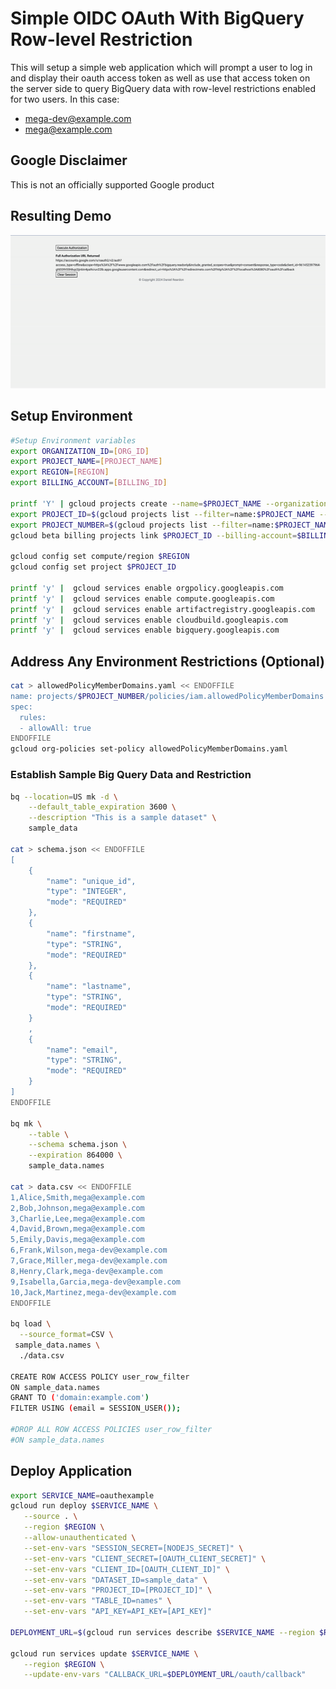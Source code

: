 # Simple OIDC OAuth With BigQuery Row-level Restriction
This will setup a simple web application which will prompt a user to log in and display their oauth access token as well as use that access token on the server side to query BigQuery data with row-level restrictions enabled for two users. In this case:
- mega-dev@example.com
- mega@example.com

## Google Disclaimer
This is not an officially supported Google product

## Resulting Demo
![Demo of OAuth calling BigQuery with User Credentials](./images/demo.gif)

## Setup Environment
```BASH
#Setup Environment variables
export ORGANIZATION_ID=[ORG_ID]
export PROJECT_NAME=[PROJECT_NAME]
export REGION=[REGION]
export BILLING_ACCOUNT=[BILLING_ID]

printf 'Y' | gcloud projects create --name=$PROJECT_NAME --organization=$ORGANIZATION_ID
export PROJECT_ID=$(gcloud projects list --filter=name:$PROJECT_NAME --format 'value(PROJECT_ID)')
export PROJECT_NUMBER=$(gcloud projects list --filter=name:$PROJECT_NAME --format 'value(PROJECT_NUMBER)')
gcloud beta billing projects link $PROJECT_ID --billing-account=$BILLING_ACCOUNT

gcloud config set compute/region $REGION
gcloud config set project $PROJECT_ID

printf 'y' |  gcloud services enable orgpolicy.googleapis.com
printf 'y' |  gcloud services enable compute.googleapis.com 
printf 'y' |  gcloud services enable artifactregistry.googleapis.com
printf 'y' |  gcloud services enable cloudbuild.googleapis.com
printf 'y' |  gcloud services enable bigquery.googleapis.com
```

## Address Any Environment Restrictions (Optional)
```BASH
cat > allowedPolicyMemberDomains.yaml << ENDOFFILE
name: projects/$PROJECT_NUMBER/policies/iam.allowedPolicyMemberDomains
spec:
  rules:
  - allowAll: true
ENDOFFILE
gcloud org-policies set-policy allowedPolicyMemberDomains.yaml
```

### Establish Sample Big Query Data and Restriction
```BASH
bq --location=US mk -d \
    --default_table_expiration 3600 \
    --description "This is a sample dataset" \
    sample_data

cat > schema.json << ENDOFFILE
[
    {
        "name": "unique_id",
        "type": "INTEGER",
        "mode": "REQUIRED"
    },
    {
        "name": "firstname",
        "type": "STRING",
        "mode": "REQUIRED" 
    },
    {
        "name": "lastname",
        "type": "STRING",
        "mode": "REQUIRED"
    }
    ,
    {
        "name": "email",
        "type": "STRING",
        "mode": "REQUIRED"
    } 
]
ENDOFFILE

bq mk \
    --table \
    --schema schema.json \
    --expiration 864000 \
    sample_data.names 

cat > data.csv << ENDOFFILE
1,Alice,Smith,mega@example.com
2,Bob,Johnson,mega@example.com
3,Charlie,Lee,mega@example.com
4,David,Brown,mega@example.com
5,Emily,Davis,mega@example.com
6,Frank,Wilson,mega-dev@example.com
7,Grace,Miller,mega-dev@example.com
8,Henry,Clark,mega-dev@example.com
9,Isabella,Garcia,mega-dev@example.com
10,Jack,Martinez,mega-dev@example.com
ENDOFFILE

bq load \
  --source_format=CSV \
 sample_data.names \
  ./data.csv

CREATE ROW ACCESS POLICY user_row_filter
ON sample_data.names
GRANT TO ('domain:example.com')
FILTER USING (email = SESSION_USER());

#DROP ALL ROW ACCESS POLICIES user_row_filter
#ON sample_data.names
```

## Deploy Application
```BASH
export SERVICE_NAME=oauthexample
gcloud run deploy $SERVICE_NAME \
   --source . \
   --region $REGION \
   --allow-unauthenticated \
   --set-env-vars "SESSION_SECRET=[NODEJS_SECRET]" \
   --set-env-vars "CLIENT_SECRET=[OAUTH_CLIENT_SECRET]" \
   --set-env-vars "CLIENT_ID=[OAUTH_CLIENT_ID]" \
   --set-env-vars "DATASET_ID=sample_data" \
   --set-env-vars "PROJECT_ID=[PROJECT_ID]" \
   --set-env-vars "TABLE_ID=names" \
   --set-env-vars "API_KEY=API_KEY=[API_KEY]"

DEPLOYMENT_URL=$(gcloud run services describe $SERVICE_NAME --region $REGION --format 'value(status.url)')

gcloud run services update $SERVICE_NAME \
   --region $REGION \
   --update-env-vars "CALLBACK_URL=$DEPLOYMENT_URL/oauth/callback"
```